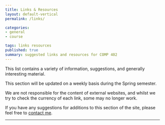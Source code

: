 ```yaml
---
title: Links & Resources
layout: default-vertical
permalink: /links/

categories:
- general
- course

tags: links resources
published: true
summary: suggested links and resources for COMP 402
---
```


This list contains a variety of information, suggestions, and generally interesting material.

This section will be updated on a weekly basis during the Spring semester.

We are not responsible for the content of external websites, and whilst we try to check the currency of each link, some may no longer work.

If you have any suggestions for additions to this section of the site, please feel free to [contact me](mailto:nhayward@luc.edu?subject=COMP402-Links).

***
